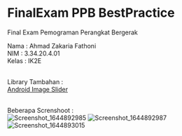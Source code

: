 # FinalExam PPB BestPractice
<p>Final Exam Pemograman Perangkat Bergerak</p>
Nama  : Ahmad Zakaria Fathoni<br>
NIM   : 3.34.20.4.01<br>
Kelas : IK2E<br><br>

Library Tambahan :
<br>
<a href="https://github.com/denzcoskun/ImageSlideshow" >Android Image Slider</a>
<br><br>

Beberapa Screnshoot :
<br>
![Screenshot_1644892985](https://user-images.githubusercontent.com/60414357/153985325-8888f6dd-600a-4ee2-a23a-1916c9bd64ac.png)
![Screenshot_1644892987](https://user-images.githubusercontent.com/60414357/153985337-d96b521d-e855-410f-8ae5-9a6acc36be33.png)
![Screenshot_1644893015](https://user-images.githubusercontent.com/60414357/153985357-869c054e-7c8b-4609-b8bf-24bbfad3cfad.png)
